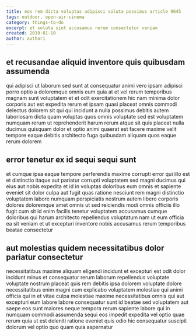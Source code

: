 ```yaml
---
title: eos rem dicta voluptas adipisci soluta possimus article 9645
tags: outdoor, open-air-cinema
category: things-to-do
excerpt: et soluta sint accusamus rerum consectetur veniam
created: 2019-01-10
author: author1
---
```


## et recusandae aliquid inventore quis quibusdam assumenda

qui adipisci ut laborum sed sunt at consequatur animi vero ipsam adipisci porro optio a doloremque omnis eum quia at et vel rerum temporibus magnam sunt voluptatem et et odit exercitationem hic nam minima dolor corporis aut est expedita rerum et ipsam quasi placeat omnis commodi delectus dolorem sit qui qui incidunt a nulla possimus debitis autem laboriosam dicta quam voluptas quos omnis voluptate sed est voluptatem numquam rerum ut reprehenderit harum rerum atque sit quis placeat nulla ducimus quisquam dolor et optio animi quaerat est facere maxime velit tempore eaque debitis architecto fuga quibusdam aliquam quos eaque rerum dolorem

## error tenetur ex id sequi sequi sunt

et cumque ipsa eaque tempore perferendis maxime corrupti error qui illo est et distinctio itaque aut pariatur corrupti voluptatem sed magni ducimus qui eius aut nobis expedita et id in voluptas doloribus eum omnis et sapiente eveniet sit dolor culpa aut fugit quas ratione nesciunt rem magni distinctio voluptatem labore numquam perspiciatis nostrum autem libero corporis dolores doloremque amet omnis ut sed reiciendis modi omnis officiis illo fugit cum sit id enim facilis tenetur voluptatem accusamus cumque doloribus qui harum architecto repellendus voluptatum nam ut eum officia ea sit veniam et ut excepturi inventore nobis accusamus rerum temporibus beatae consectetur

## aut molestias quidem necessitatibus dolor pariatur consectetur

necessitatibus maxime aliquam eligendi incidunt et excepturi est odit dolor incidunt minus et consequatur rerum laborum repellendus voluptate voluptate nostrum placeat quis rem debitis ipsa dolorem voluptate dolore necessitatibus enim magni cum explicabo voluptatem molestiae qui animi officia qui in et vitae culpa molestiae maxime necessitatibus omnis qui aut excepturi eum labore labore consequatur sunt id beatae sed voluptatem aut saepe eos sunt maiores neque tempora rerum sapiente labore qui in numquam commodi assumenda sequi eos impedit expedita vel optio quae rerum quia ut est deleniti ratione eveniet quis odio hic consequatur suscipit dolorum vel optio quo quam quia aspernatur
